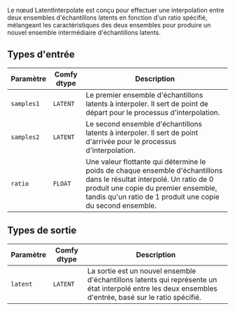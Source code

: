 
Le nœud LatentInterpolate est conçu pour effectuer une interpolation entre deux ensembles d'échantillons latents en fonction d'un ratio spécifié, mélangeant les caractéristiques des deux ensembles pour produire un nouvel ensemble intermédiaire d'échantillons latents.
## Types d'entrée

| Paramètre    | Comfy dtype | Description |
|--------------|-------------|-------------|
| `samples1`   | `LATENT`    | Le premier ensemble d'échantillons latents à interpoler. Il sert de point de départ pour le processus d'interpolation. |
| `samples2`   | `LATENT`    | Le second ensemble d'échantillons latents à interpoler. Il sert de point d'arrivée pour le processus d'interpolation. |
| `ratio`      | `FLOAT`     | Une valeur flottante qui détermine le poids de chaque ensemble d'échantillons dans le résultat interpolé. Un ratio de 0 produit une copie du premier ensemble, tandis qu'un ratio de 1 produit une copie du second ensemble. |

## Types de sortie

| Paramètre | Comfy dtype | Description |
|-----------|-------------|-------------|
| `latent`  | `LATENT`    | La sortie est un nouvel ensemble d'échantillons latents qui représente un état interpolé entre les deux ensembles d'entrée, basé sur le ratio spécifié. |